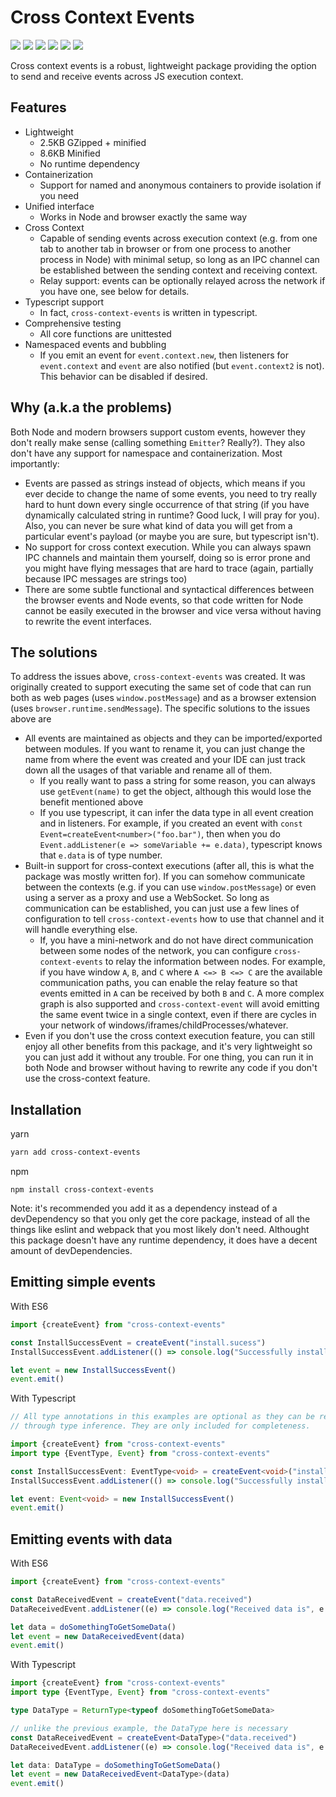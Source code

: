 # Cross Context Events
![](https://badgen.net/npm/v/cross-context-events)
![](https://badgen.net/bundlephobia/min/cross-context-events)
![](https://badgen.net/bundlephobia/minzip/cross-context-events)
![](https://badgen.net/bundlephobia/dependency-count/cross-context-events)
![](https://badgen.net/npm/types/cross-context-events)
![](https://badgen.net/npm/license/cross-context-events)

Cross context events is a robust, lightweight package providing 
the option to send and receive events across JS execution context. 

## Features

- Lightweight
    - 2.5KB GZipped + minified
    - 8.6KB Minified
    - No runtime dependency
- Containerization
    - Support for named and anonymous containers to provide isolation if you need
- Unified interface
    - Works in Node and browser exactly the same way
- Cross Context
    - Capable of sending events across execution context (e.g. from one tab to 
      another tab in browser or from one process to another process in Node) 
      with minimal setup, so long as an IPC channel can be established between
      the sending context and receiving context.
    - Relay support: events can be optionally relayed across the network if 
      you have one, see below for details.
- Typescript support
    - In fact, `cross-context-events` is written in typescript.
- Comprehensive testing
    - All core functions are unittested
- Namespaced events and bubbling
    - If you emit an event for `event.context.new`, then listeners for 
      `event.context` and `event` are also notified (but `event.context2` is not). 
      This behavior can be disabled if desired.
      
## Why (a.k.a the problems)

Both Node and modern browsers support custom events, however they don't really
make sense (calling something `Emitter`? Really?). They also don't have any 
support for namespace and containerization. Most importantly: 
- Events are passed as strings instead of objects, which means if you ever 
  decide to change the name of some events, you need to try really hard to hunt down
  every single occurrence of that string (if you have dynamically calculated string
  in runtime? Good luck, I will pray for you). Also, you can never be sure what
  kind of data you will get from a particular event's payload (or maybe you 
  are sure, but typescript isn't).
- No support for cross context execution. While you can always spawn IPC channels
  and maintain them yourself, doing so is error prone and you might have flying 
  messages that are hard to trace (again, partially because IPC messages 
  are strings too)
- There are some subtle functional and syntactical differences between the browser
  events and Node events, so that code written for Node cannot be easily executed
  in the browser and vice versa without having to rewrite the event interfaces.

## The solutions

To address the issues above, `cross-context-events` was created. It was 
originally created to support executing the same set of code that can run 
both as web pages (uses `window.postMessage`) and as a browser extension (uses 
`browser.runtime.sendMessage`). The specific solutions to the issues above are
- All events are maintained as objects and they can be imported/exported between
  modules. If you want to rename it, you can just change the name from where the 
  event was created and your IDE can just track down all the usages of that variable
  and rename all of them. 
  - If you really want to pass a string for some reason, you can always use 
    `getEvent(name)` to get the object, although this would lose the benefit 
    mentioned above
  - If you use typescript, it can infer the data type in all event 
    creation and in listeners. For example, if you created an event with
    `const Event=createEvent<number>("foo.bar")`, then when you do
    `Event.addListener(e => someVariable += e.data)`, typescript knows that
    `e.data` is of type number. 
- Built-in support for cross-context executions (after all, this is what the 
  package was mostly written for). If you can somehow communicate between the 
  contexts (e.g. if you can use `window.postMessage`) or even using a server
  as a proxy and use a WebSocket. So long as communication can be established,
  you can just use a few lines of configuration to tell `cross-context-events`
  how to use that channel and it will handle everything else.
    - If, you have a mini-network and do not have direct communication between
      some nodes of the network, you can configure `cross-context-events` to 
      relay the information between nodes. For example, if you have window 
      `A`, `B`, and `C` where `A <=> B <=> C` are the available communication paths,
      you can enable the relay feature so that events emitted in `A` can be 
      received by both `B` and `C`. A more complex graph is also supported and 
      `cross-context-event` will avoid emitting the same event twice in a single
      context, even if there are cycles in your network of 
      windows/iframes/childProcesses/whatever.
- Even if you don't use the cross context execution feature, you can still enjoy
  all other benefits from this package, and it's very lightweight so you can 
  just add it without any trouble. For one thing, you can run it in both Node
  and browser without having to rewrite any code if you don't use the cross-context
  feature. 

## Installation
yarn
```bash
yarn add cross-context-events
```

npm
``` 
npm install cross-context-events
```

Note: it's recommended you add it as a dependency instead of a devDependency
so that you only get the core package, instead of all the things like eslint 
and webpack that you most likely don't need. Althought this package doesn't have 
any runtime dependency, it does have a decent amount of devDependencies. 

## Emitting simple events

With ES6

```js
import {createEvent} from "cross-context-events"

const InstallSuccessEvent = createEvent("install.sucess")
InstallSuccessEvent.addListener(() => console.log("Successfully installed!"))

let event = new InstallSuccessEvent()
event.emit()
```

With Typescript

```ts
// All type annotations in this examples are optional as they can be resolved 
// through type inference. They are only included for completeness.

import {createEvent} from "cross-context-events"
import type {EventType, Event} from "cross-context-events"

const InstallSuccessEvent: EventType<void> = createEvent<void>("install.sucess")
InstallSuccessEvent.addListener(() => console.log("Successfully installed!"))

let event: Event<void> = new InstallSuccessEvent()
event.emit()
```

## Emitting events with data

With ES6

```js
import {createEvent} from "cross-context-events"

const DataReceivedEvent = createEvent("data.received")
DataReceivedEvent.addListener((e) => console.log("Received data is", e.data))

let data = doSomethingToGetSomeData()
let event = new DataReceivedEvent(data)
event.emit()
```

With Typescript

```ts
import {createEvent} from "cross-context-events"
import type {EventType, Event} from "cross-context-events"

type DataType = ReturnType<typeof doSomethingToGetSomeData>

// unlike the previous example, the DataType here is necessary
const DataReceivedEvent = createEvent<DataType>("data.received")
DataReceivedEvent.addListener((e) => console.log("Received data is", e.data))

let data: DataType = doSomethingToGetSomeData()
let event = new DataReceivedEvent<DataType>(data)
event.emit()
```
